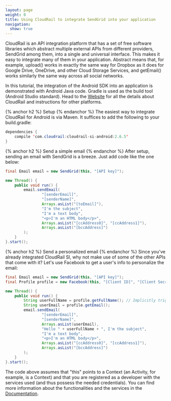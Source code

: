 ```yaml
---
layout: page
weight: 0
title: Using CloudRail to integrate SendGrid into your application
navigation:
  show: true
---
```


CloudRail is an API integration platform that has a set of free software libraries which abstract multiple external APIs from different providers, SendGrid among them, into a single and universal interface.
This makes it easy to integrate many of them in your application.
Abstract means that, for example, upload() works in exactly the same way for Dropbox as it does for Google Drive, OneDrive, and other Cloud Storage Services, and getEmail() works similarly the same way across all social networks.

In this tutorial, the integration of the Android SDK into an application is demonstrated with Android Java code.
Gradle is used as the build tool (Android Studio standard).
Head to the [Website](https://cloudrail.com/) for all the details about CloudRail and instructions for other platforms.

{% anchor h2 %}	Setup
{% endanchor %}	
The easiest way to integrate CloudRail for Android is via Maven.
It suffices to add the following to your build.gradle:

```java
dependencies {
    compile 'com.cloudrail:cloudrail-si-android:2.6.5'
}
```

{% anchor h2 %}	Send a simple email
{% endanchor %}	
After setup, sending an email with SendGrid is a breeze.
Just add code like the one below:

```java
final Email email = new SendGrid(this, "[API key]");

new Thread() {
    public void run() {
        email.sendEmail(
                "[senderEmail]",
                "[senderName]",
                Arrays.asList("[toEmail]"),
                "I'm the subject",
                "I'm a text body",
                "<p>I'm an HTML body</p>",
                Arrays.asList("[ccAddress0]", "[ccAddress1]"),
                Arrays.asList("[bccAddress]")
        );
    }
}.start();
```

{% anchor h2 %}	Send a personalized email
{% endanchor %}	
Since you've already integrated CloudRail SI, why not make use of some of the other APIs that come with it?
Let's use Facebook to get a user's info to personalize the email:

```java
final Email email = new SendGrid(this, "[API key]");
final Profile profile = new Facebook(this, "[Client ID]", "[Client Secret]");

new Thread() {
    public void run() {
        String userFullName = profile.getFullName(); // Implicitly triggers login
        String userEmail = profile.getEmail();
        email.sendEmail(
                "[senderEmail]",
                "[senderName]",
                Arrays.asList(userEmail),
                "Hello " + userFullName + ", I'm the subject",
                "I'm a text body",
                "<p>I'm an HTML body</p>",
                Arrays.asList("[ccAddress0]", "[ccAddress1]"),
                Arrays.asList("[bccAddress]")
        );
    }
}.start();
```

The code above assumes that "this" points to a Context (an Activity, for example, is a Context) and that you are registered as a developer with the services used (and thus possess the needed credentials).
You can find more information about the functionalities and the services in the [Documentation](https://github.com/CloudRail/cloudrail-si-android-sdk/wiki).
